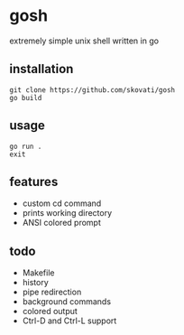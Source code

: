 # gosh
extremely simple unix shell written in go

## installation
```
git clone https://github.com/skovati/gosh
go build
```

## usage
```
go run .
exit
```

## features
- custom cd command
- prints working directory
- ANSI colored prompt

## todo
- Makefile
- history
- pipe redirection
- background commands
- colored output
- Ctrl-D and Ctrl-L support
